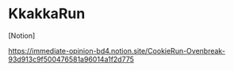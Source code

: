 # KkakkaRun

[Notion]

https://immediate-opinion-bd4.notion.site/CookieRun-Ovenbreak-93d913c9f500476581a96014a1f2d775
